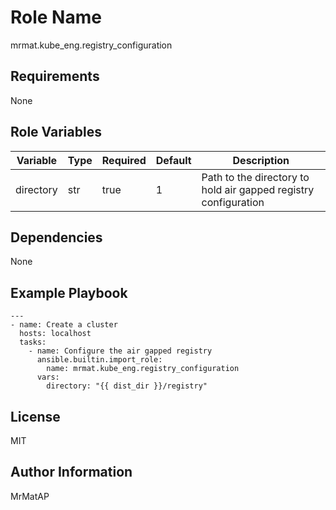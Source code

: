 Role Name
=========

mrmat.kube_eng.registry_configuration

Requirements
------------

None

Role Variables
--------------

| Variable  | Type | Required | Default | Description                                                     |
|-----------|------|----------|---------|-----------------------------------------------------------------|
| directory | str  | true     | 1       | Path to the directory to hold air gapped registry configuration |

Dependencies
------------

None

Example Playbook
----------------

```
---
- name: Create a cluster
  hosts: localhost
  tasks:
    - name: Configure the air gapped registry
      ansible.builtin.import_role:
        name: mrmat.kube_eng.registry_configuration
      vars:
        directory: "{{ dist_dir }}/registry"
```

License
-------

MIT

Author Information
------------------

MrMatAP
